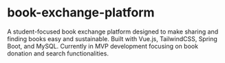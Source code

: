 # book-exchange-platform
A student-focused book exchange platform designed to make sharing and finding books easy and sustainable. Built with Vue.js, TailwindCSS, Spring Boot, and MySQL. Currently in MVP development focusing on book donation and search functionalities.
